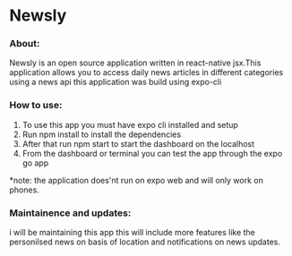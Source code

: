 # Newsly

### About:

Newsly is an open source application written in react-native jsx.This application allows you to access daily news articles in different categories using a news api
this application was build using expo-cli 

### How to use:

1) To use this app you must have expo cli installed and setup
2) Run npm install to install the dependencies
3) After that run npm start to start the dashboard on the localhost
4) From the dashboard or terminal you can test the app through the expo go app

*note: the application does'nt run on expo web and will only work on phones.

### Maintainence and updates:

i will be maintaining this app this will include more features
like the personilsed news on basis of location and notifications on news updates.
